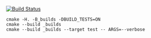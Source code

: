 [![Build Status](https://travis-ci.org/Link-God/tree.svg?branch=master)](https://travis-ci.org/Link-God/tree)
```
cmake -H. -B_builds -DBUILD_TESTS=ON
cmake --build _builds
cmake --build _builds --target test -- ARGS=--verbose

```
